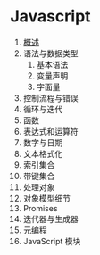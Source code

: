 # Javascript

1. [概述](01.md)
1. 语法与数据类型
    1. 基本语法
    1. 变量声明
    1. 字面量
1. 控制流程与错误
1. 循环与迭代
1. 函数
1. 表达式和运算符
1. 数字与日期
1. 文本格式化
1. 索引集合
1. 带键集合
1. 处理对象
1. 对象模型细节
1. Promises
1. 迭代器与生成器
1. 元编程
1. JavaScript 模块


